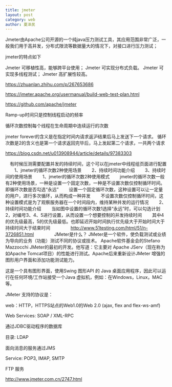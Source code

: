 ```yaml
---
title: jmeter
layout: post
category: web
author: 夏泽民
---
```

Jmeter由Apache公司开源的一个纯java压力测试工具，其应用范围非常广泛，一般我们用于高并发，分布式限流等数据量大的情况下，对接口进行压力测试；

jmeter的特点如下

Jmeter 可移植性高，能够跨平台使用；
Jmeter 可实现分布式负载。
Jmeter 可实现多线程测试；
Jmeter 高扩展性较高。

https://zhuanlan.zhihu.com/p/267653686
<!-- more -->

https://jmeter.apache.org/usermanual/build-web-test-plan.html

https://github.com/apache/jmeter

Ramp-up时间只是控制线程启动的频率

循环次数控制每个线程在生命周期中连续运行的次数

jmeter forever的含义是在指定时间内请求返沪结果后马上发送下一个请求。 循环次数是2的含义也是第一个请求返回完毕后，马上发起第二个请求，一共两个请求

https://blog.csdn.net/u013908944/article/details/97383303

　有时候压测需要配置并发的持续时间，这个可以在jmeter中线程组页面进行配置
　　1、jmeter的循环次数2种使用场景
　　2、持续时间功能介绍
　　3、持续时间的使用场景
　　1、jmeter的循环次数2种使用模式
　　jmeter的循环次数一般有2种使用场景，一种是设置一个固定次数，一种是不设置次数仅控制循环时间。即循环次数是否勾选“永远”
　　设置一个固定循环次数，这种设置可以让一定量的用户，进行多次循环，从而构成一种并发
　　不设置次数仅控制循环时间，这种设置模式是为了观察服务器在一个时间段内，维持某种并发的运行情况
　　2、持续时间功能介绍
　　当如图中设置的循环次数1选择“永远”时，可以勾选计划2，对编号3、4、5进行设置，从而设置一个想要控制的并发持续时间
　　其中4的优先级最高，5的优先级最低。也即延迟开始时间执行优先级大于开始时间大于持续时间大于结束时间
　　
　　http://www.51testing.com/html/51/n-3726851.html
　　
　　JMeter是什么？
JMeter是一个软件，使负载测试或业绩为导向的业务（功能）测试不同的协议或技术。 Apache软件基金会的Stefano Mazzocchi JMeter的最初的开发。他写道：它主要对 Apache JServ（现在称为如Apache Tomcat项目）的性能进行测试。Apache后来重新设计JMeter 增强的图形用户界面和添加功能测试能力。

这是一个具有图形界面，使用Swing 图形API 的 Java 桌面应用程序，因此可以运行在任何环境/工作站接受一个Java 虚拟机，例如：在Windows，Linux，MAC等。

JMeter 支持的协议是：

web：HTTP，HTTPS站点的Web1.0的Web 2.0 (ajax, flex and flex-ws-amf)

Web Services: SOAP / XML-RPC

通过JDBC驱动程序的数据库

目录: LDAP

面向消息的服务通过JMS

Service: POP3, IMAP, SMTP

FTP 服务

http://www.jmeter.com.cn/2747.html
